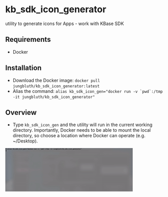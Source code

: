 # kb_sdk_icon_generator
utility to generate icons for Apps - work with KBase SDK

## Requirements
* Docker

## Installation
* Download the Docker image: ```docker pull jungbluth/kb_sdk_icon_generator:latest```
* Alias the command: ```alias kb_sdk_icon_gen="docker run -v `pwd`:/tmp -it jungbluth/kb_sdk_icon_generator"```

## Overview
* Type ```kb_sdk_icon_gen``` and the utility will run in the current working directory. Importantly, Docker needs to be able to mount the local directory, so choose a location where Docker can operate (e.g. ~/Desktop).

<img src="https://github.com/jungbluth/kb_sdk_icon_generator/blob/master/DEMO__kb_sdk_icon_generator.gif" width="400"/>
